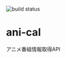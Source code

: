 ![build status](https://circleci.com/gh/tarugo07/ani-cal.svg?style=shield&circle-token=4b7921bedf2e3e8818c0bd01426cc513201e5a3b)

# ani-cal

アニメ番組情報取得API
